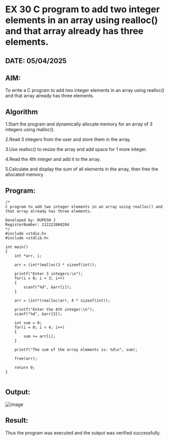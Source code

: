 # EX 30 C program to add two integer elements in an array using realloc() and that array already has three elements.
## DATE: 05/04/2025
## AIM:
To write a C program to add two integer elements in an array using realloc() and that array already has three elements.

## Algorithm
1.Start the program and dynamically allocate memory for an array of 3 integers using malloc().

2.Read 3 integers from the user and store them in the array.

3.Use realloc() to resize the array and add space for 1 more integer.

4.Read the 4th integer and add it to the array.

5.Calculate and display the sum of all elements in the array, then free the allocated memory.

## Program:
```
/*
C program to add two integer elements in an array using realloc() and that array already has three elements.

Developed by: RUPESH J
RegisterNumber: 212222060204
*/
#include <stdio.h>
#include <stdlib.h>

int main()
{
    int *arr, i;

    arr = (int*)malloc(3 * sizeof(int));

    printf("Enter 3 integers:\n");
    for(i = 0; i < 3; i++)
    {
        scanf("%d", &arr[i]);
    }

    arr = (int*)realloc(arr, 4 * sizeof(int));

    printf("Enter the 4th integer:\n");
    scanf("%d", &arr[3]);

    int sum = 0;
    for(i = 0; i < 4; i++)
    {
        sum += arr[i];
    }

    printf("The sum of the array elements is: %d\n", sum);

    free(arr);

    return 0;
}


```

## Output:

![image](https://github.com/user-attachments/assets/9de1e0d0-707e-475d-9469-4709fc75ed0a)


## Result:
Thus the program was executed and the output was verified successfully.
